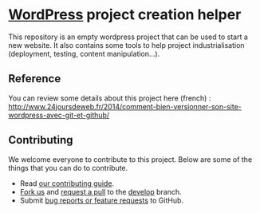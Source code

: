 [WordPress](https://wordpress.org/) project creation helper
===========================================================

This repository is an empty wordpress project that can be used to start a new website. It also contains some tools to help project industrialisation (deployment, testing, content manipulation...).

## Reference

You can review some details about this project here (french) : http://www.24joursdeweb.fr/2014/comment-bien-versionner-son-site-wordpress-avec-git-et-github/

## Contributing

We welcome everyone to contribute to this project. Below are some of the things that you can do to contribute.

- Read [our contributing guide](CONTRIBUTING.md).
- [Fork us](https://github.com/chstudio/wordpress-project/fork) and [request a pull](https://github.com/chstudio/wordpress-project/pulls) to the [develop](https://github.com/chstudio/wordpress-project/tree/develop) branch.
- Submit [bug reports or feature requests](https://github.com/chstudio/wordpress-project/issues) to GitHub.